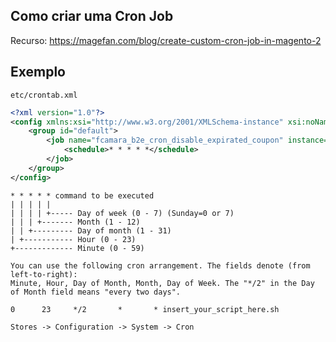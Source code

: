 ## Como criar uma Cron Job

Recurso: https://magefan.com/blog/create-custom-cron-job-in-magento-2

## Exemplo

`etc/crontab.xml`
```xml
<?xml version="1.0"?>
<config xmlns:xsi="http://www.w3.org/2001/XMLSchema-instance" xsi:noNamespaceSchemaLocation="urn:magento:module:Magento_Cron:etc/crontab.xsd">
    <group id="default">
        <job name="fcamara_b2e_cron_disable_expirated_coupon" instance="FCamara\B2E\Cron\DisableExpiratedCoupon" method="execute">
            <schedule>* * * * *</schedule>
        </job>
    </group>
</config>
```

```
* * * * * command to be executed
| | | | |
| | | | +----- Day of week (0 - 7) (Sunday=0 or 7)
| | | +------- Month (1 - 12)
| | +--------- Day of month (1 - 31)
| +----------- Hour (0 - 23)
+------------- Minute (0 - 59)
``` 

```
You can use the following cron arrangement. The fields denote (from left-to-right):
Minute, Hour, Day of Month, Month, Day of Week. The "*/2" in the Day of Month field means "every two days".

0      23     */2       *       * insert_your_script_here.sh
```

```
Stores -> Configuration -> System -> Cron